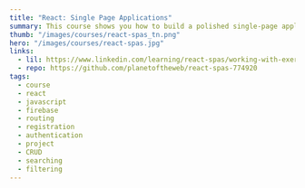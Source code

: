 ```yaml
---
title: "React: Single Page Applications"
summary: This course shows you how to build a polished single-page application (SPA), with tools for managing users and reading writing and editing data from Google's Firebase a real time multi-user database.
thumb: "/images/courses/react-spas_tn.png"
hero: "/images/courses/react-spas.jpg"
links:
  - lil: https://www.linkedin.com/learning/react-spas/working-with-exercises
  - repo: https://github.com/planetoftheweb/react-spas-774920
tags:
  - course
  - react
  - javascript
  - firebase
  - routing
  - registration
  - authentication
  - project
  - CRUD
  - searching
  - filtering
---
```

